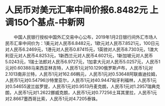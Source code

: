 # 人民币对美元汇率中间价报6.8482元 上调150个基点-中新网

　　中国人民银行授权中国外汇交易中心公布，2019年1月2日银行间外汇市场人民币汇率中间价为：1美元对人民币6.8482元，1欧元对人民币7.8521元，100日元对人民币6.2469元，1港元对人民币0.87415元，1英镑对人民币8.7303元，1澳大利亚元对人民币4.8253元，1新西兰元对人民币4.6021元，1新加坡元对人民币5.0243元，1瑞士法郎对人民币6.9727元，1加拿大元对人民币5.0257元，人民币1元对0.60388马来西亚林吉特，人民币1元对10.1290俄罗斯卢布，人民币1元对2.1013南非兰特，人民币1元对162.66韩元，人民币1元对0.53648阿联酋迪拉姆，人民币1元对0.54796沙特里亚尔，人民币1元对40.9447匈牙利福林，人民币1元对0.54655波兰兹罗提，人民币1元对0.9513丹麦克朗，人民币1元对1.2957瑞典克朗，人民币1元对1.2622挪威克朗，人民币1元对0.77256土耳其里拉，人民币1元对2.8667墨西哥比索，人民币1元对4.7205泰铢。
